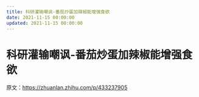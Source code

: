 ```yaml
---
title: 科研灌输嘲讽-番茄炒蛋加辣椒能增强食欲
date: 2021-11-15 00:00:00
updated: 2021-11-15 00:00:00
---
```


# 科研灌输嘲讽-番茄炒蛋加辣椒能增强食欲

原文：https://zhuanlan.zhihu.com/p/433237905
